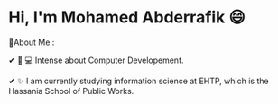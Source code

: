 # Hi, I'm Mohamed Abderrafik :smile:

:mag_right:About Me :

   ✔ :iphone: :computer: Intense about Computer Developement.

   ✔ :sparkles: I am currently studying information science at EHTP, which is the Hassania School of Public Works.
    
   
